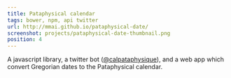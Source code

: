 ```yaml
---
title: Pataphysical calendar
tags: bower, npm, api twitter
url: http://mmai.github.io/pataphysical-date/ 
screenshot: projects/pataphysical-date-thumbnail.png
position: 4
---
```


A javascript library, a twitter bot ([@calpataphysique](http://twitter.com/calpataphysique)), and a web app which convert Gregorian dates to the Pataphysical calendar.

<!-- La 'Pathaphysique, science des solutions imaginaires, est un mouvement artistique né dans les années 1950 à partir de l'oeuvre d'Alfred Jarry, autour de personnalités comme Boris Vian ou Raymond Queneau. -->
<!--  -->
<!-- Elle peut être utilisée directement dans le navigateur, ou dans node en tant que module NPM. -->
<!--  -->
<!-- Le module NPM contient un script executable en ligne de commande et permet d'afficher la date pataphysique depuis un terminal. -->
<!-- C'est le script qu'utilise le twitter bot @catalpataphysique pour twitter quotidiennement la date et le saint du jour. -->
<!--  -->
<!-- Convertisseur http://mmai.github.io/pataphysical&#45;date/ -->
<!--  -->
<!-- Le code de la bibliothèque est disponible sur github : https://github.com/mmai/pataphysical&#45;date  -->

